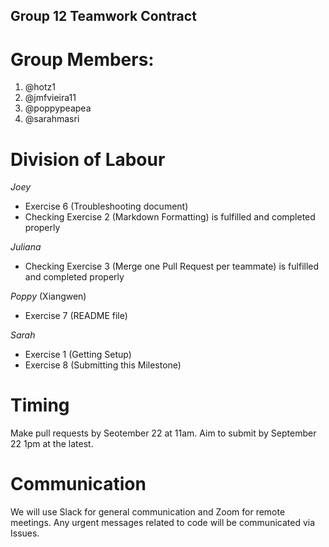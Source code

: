 ## Group 12 Teamwork Contract

# Group Members:
1. @hotz1
2. @jmfvieira11
3. @poppypeapea
4. @sarahmasri

# Division of Labour

*Joey*
- Exercise 6 (Troubleshooting document)
- Checking Exercise 2 (Markdown Formatting) is fulfilled and completed properly

*Juliana*
- Checking Exercise 3 (Merge one Pull Request per teammate) is fulfilled and completed properly
  
*Poppy* (Xiangwen)
- Exercise 7 (README file)

*Sarah*
- Exercise 1 (Getting Setup)
- Exercise 8 (Submitting this Milestone)


# Timing

Make pull requests by Seotember 22 at 11am.
Aim to submit by September 22 1pm at the latest.

# Communication

We will use Slack for general communication and Zoom for remote meetings. Any urgent messages related to code will be communicated via Issues. 
